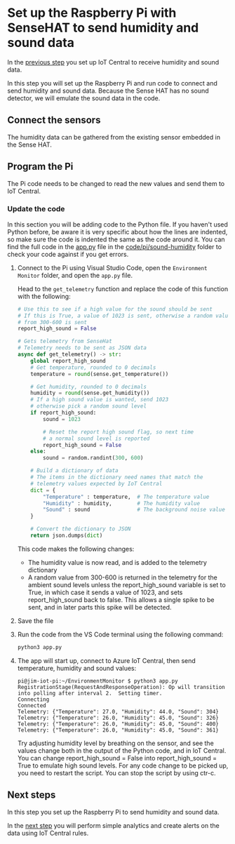 # Set up the Raspberry Pi with SenseHAT to send humidity and sound data

In the [previous step](./set-up-humidity-sound.md) you set up IoT Central to receive humidity and sound data.

In this step you will set up the Raspberry Pi and run code to connect and send humidity and sound data. Because the Sense HAT has no sound detector, we will emulate the sound data in the code.

## Connect the sensors

The humidity data can be gathered from the existing sensor embedded in the Sense HAT.

## Program the Pi

The Pi code needs to be changed to read the new values and send them to IoT Central.

### Update the code

In this section you will be adding code to the Python file. If you haven't used Python before, be aware it is very specific about how the lines are indented, so make sure the code is indented the same as the code around it. You can find the full code in the [app.py](../code/pi/sound-humidity/app.py) file in the [code/pi/sound-humidity](../code/pi/sound-humidity) folder to check your code against if you get errors.

1. Connect to the Pi using Visual Studio Code, open the `Environment Monitor` folder, and open the `app.py` file.

   Head to the `get_telemetry` function and replace the code of this function with the following:

    ```python
    # Use this to see if a high value for the sound should be sent
    # If this is True, a value of 1023 is sent, otherwise a random value
    # from 300-600 is sent
    report_high_sound = False
    
    # Gets telemetry from SenseHat
    # Telemetry needs to be sent as JSON data
    async def get_telemetry() -> str:
        global report_high_sound
        # Get temperature, rounded to 0 decimals
        temperature = round(sense.get_temperature())

        # Get humidity, rounded to 0 decimals
        humidity = round(sense.get_humidity())
        # If a high sound value is wanted, send 1023
        # otherwise pick a random sound level
        if report_high_sound:
            sound = 1023

            # Reset the report high sound flag, so next time
            # a normal sound level is reported
            report_high_sound = False
        else:
            sound = random.randint(300, 600)

        # Build a dictionary of data
        # The items in the dictionary need names that match the
        # telemetry values expected by IoT Central
        dict = {
            "Temperature" : temperature,  # The temperature value
            "Humidity" : humidity,        # The humidity value
            "Sound" : sound               # The background noise value
        }

        # Convert the dictionary to JSON
        return json.dumps(dict)
    ```

    This code makes the following changes:

    * The humidity value is now read, and is added to the telemetry dictionary
    * A random value from 300-600 is returned in the telemetry for the ambient sound levels unless the report_high_sound variable is set to True, in which case it sends a value of 1023, and sets report_high_sound back to false. This allows a single spike to be sent, and in later parts this spike will be detected.

1. Save the file

1. Run the code from the VS Code terminal using the following command:

    ```sh
    python3 app.py
    ```

1. The app will start up, connect to Azure IoT Central, then send temperature, humidity and sound values:

    ```output
    pi@jim-iot-pi:~/EnvironmentMonitor $ python3 app.py
    RegistrationStage(RequestAndResponseOperation): Op will transition into polling after interval 2.  Setting timer.
    Connecting
    Connected
    Telemetry: {"Temperature": 27.0, "Humidity": 44.0, "Sound": 304}
    Telemetry: {"Temperature": 26.0, "Humidity": 45.0, "Sound": 326}
    Telemetry: {"Temperature": 26.0, "Humidity": 45.0, "Sound": 400}
    Telemetry: {"Temperature": 26.0, "Humidity": 45.0, "Sound": 361}
    ```

    Try adjusting humidity level by breathing on the sensor, and see the values change both in the output of the Python code, and in IoT Central.
    You can change report_high_sound = False into report_high_sound = True to emulate high sound levels. For any code change to be picked up, you need to restart the script. You can stop the script by using ctr-c.

## Next steps

In this step you set up the Raspberry Pi to send humidity and sound data.

In the [next step](./rules.md) you will perform simple analytics and create alerts on the data using IoT Central rules.
